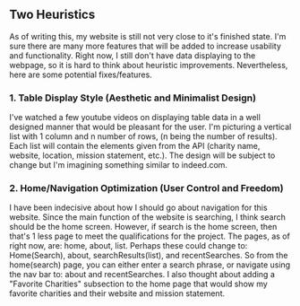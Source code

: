 ## Two Heuristics

As of writing this, my website is still not very close to it's finished state. 
I'm sure there are many more features that will be added to increase usability and 
functionality. Right now, I still don't have data displaying to the webpage, so it 
is hard to think about heuristic improvements. Nevertheless, here are some potential 
fixes/features.

### 1. Table Display Style (Aesthetic and Minimalist Design)

I've watched a few youtube videos on displaying table data in a well designed manner 
that would be pleasant for the user. I'm picturing a vertical list with 1 column and 
n number of rows, (n being the number of results). Each list will contain the elements 
given from the API (charity name, website, location, mission statement, etc.). The design 
will be subject to change but I'm imagining something similar to indeed.com. 

### 2. Home/Navigation Optimization (User Control and Freedom)

I have been indecisive about how I should go about navigation for this website. 
Since the main function of the website is searching, I think search should be the home 
screen. However, if search is the home screen, then that's 1 less page to meet the 
qualifications for the project. The pages, as of right now, are: home, about, list. 
Perhaps these could change to: Home(Search), about, searchResults(list), and 
recentSearches. So from the home(search) page, you can either enter a search phrase, or 
navigate using the nav bar to: about and recentSearches. I also thought about adding 
a "Favorite Charities" subsection to the home page that would show my favorite charities 
and their website and mission statement.
